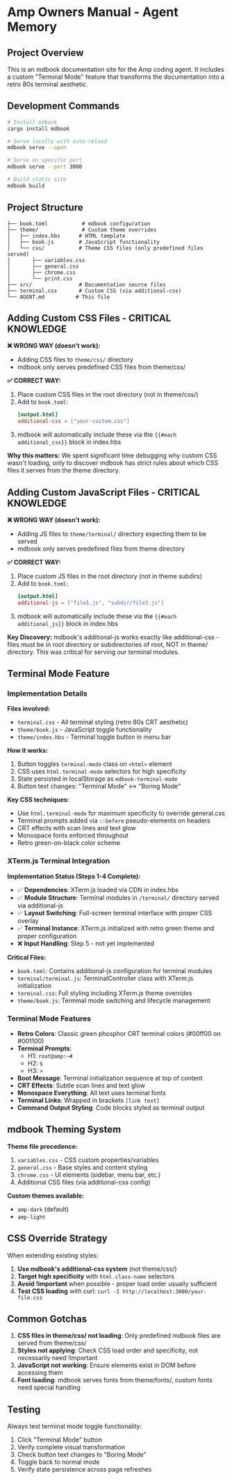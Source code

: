 # Amp Owners Manual - Agent Memory

## Project Overview

This is an mdbook documentation site for the Amp coding agent. It includes a custom "Terminal Mode" feature that transforms the documentation into a retro 80s terminal aesthetic.

## Development Commands

```bash
# Install mdbook
cargo install mdbook

# Serve locally with auto-reload
mdbook serve --open

# Serve on specific port
mdbook serve --port 3000

# Build static site
mdbook build
```

## Project Structure

```
├── book.toml           # mdbook configuration
├── theme/              # Custom theme overrides
│   ├── index.hbs      # HTML template
│   ├── book.js        # JavaScript functionality
│   └── css/           # Theme CSS files (only predefined files served)
│       ├── variables.css
│       ├── general.css
│       ├── chrome.css
│       └── print.css
├── src/               # Documentation source files
├── terminal.css       # Custom CSS (via additional-css)
└── AGENT.md          # This file
```

## Adding Custom CSS Files - CRITICAL KNOWLEDGE

**❌ WRONG WAY (doesn't work):**

- Adding CSS files to `theme/css/` directory
- mdbook only serves predefined CSS files from theme/css/

**✅ CORRECT WAY:**

1. Place custom CSS files in the root directory (not in theme/css/)
2. Add to `book.toml`:
   ```toml
   [output.html]
   additional-css = ["your-custom.css"]
   ```
3. mdbook will automatically include these via the `{{#each additional_css}}` block in index.hbs

**Why this matters:** We spent significant time debugging why custom CSS wasn't loading, only to discover mdbook has strict rules about which CSS files it serves from the theme directory.

## Adding Custom JavaScript Files - CRITICAL KNOWLEDGE

**❌ WRONG WAY (doesn't work):**

- Adding JS files to `theme/terminal/` directory expecting them to be served
- mdbook only serves predefined files from theme directory

**✅ CORRECT WAY:**

1. Place custom JS files in the root directory (not in theme subdirs)
2. Add to `book.toml`:
   ```toml
   [output.html]
   additional-js = ["file1.js", "subdir/file2.js"]
   ```
3. mdbook will automatically include these via the `{{#each additional_js}}` block in index.hbs

**Key Discovery:** mdbook's additional-js works exactly like additional-css - files must be in root directory or subdirectories of root, NOT in theme/ directory. This was critical for serving our terminal modules.

## Terminal Mode Feature

### Implementation Details

**Files involved:**

- `terminal.css` - All terminal styling (retro 80s CRT aesthetic)
- `theme/book.js` - JavaScript toggle functionality
- `theme/index.hbs` - Terminal toggle button in menu bar

**How it works:**

1. Button toggles `terminal-mode` class on `<html>` element
2. CSS uses `html.terminal-mode` selectors for high specificity
3. State persisted in localStorage as `mdbook-terminal-mode`
4. Button text changes: "Terminal Mode" ↔ "Boring Mode"

**Key CSS techniques:**

- Use `html.terminal-mode` for maximum specificity to override general.css
- Terminal prompts added via `::before` pseudo-elements on headers
- CRT effects with scan lines and text glow
- Monospace fonts enforced throughout
- Retro green-on-black color scheme

### XTerm.js Terminal Integration

**Implementation Status (Steps 1-4 Complete):**

- ✅ **Dependencies**: XTerm.js loaded via CDN in index.hbs
- ✅ **Module Structure**: Terminal modules in `/terminal/` directory served via additional-js
- ✅ **Layout Switching**: Full-screen terminal interface with proper CSS overlay
- ✅ **Terminal Instance**: XTerm.js initialized with retro green theme and proper configuration
- ❌ **Input Handling**: Step 5 - not yet implemented

**Critical Files:**
- `book.toml`: Contains additional-js configuration for terminal modules
- `terminal/terminal.js`: TerminalController class with XTerm.js initialization
- `terminal.css`: Full styling including XTerm.js theme overrides
- `theme/book.js`: Terminal mode switching and lifecycle management

### Terminal Mode Features

- **Retro Colors**: Classic green phosphor CRT terminal colors (#00ff00 on #001100)
- **Terminal Prompts**:
  - H1: `root@amp:~# `
  - H2: `$ `
  - H3: `> `
- **Boot Message**: Terminal initialization sequence at top of content
- **CRT Effects**: Subtle scan lines and text glow
- **Monospace Everything**: All text uses terminal fonts
- **Terminal Links**: Wrapped in brackets `[link text]`
- **Command Output Styling**: Code blocks styled as terminal output

## mdbook Theming System

**Theme file precedence:**

1. `variables.css` - CSS custom properties/variables
2. `general.css` - Base styles and content styling
3. `chrome.css` - UI elements (sidebar, menu bar, etc.)
4. Additional CSS files (via additional-css config)

**Custom themes available:**

- `amp-dark` (default)
- `amp-light`

## CSS Override Strategy

When extending existing styles:

1. **Use mdbook's additional-css system** (not theme/css/)
2. **Target high specificity** with `html.class-name` selectors
3. **Avoid !important** when possible - proper load order usually sufficient
4. **Test CSS loading** with curl: `curl -I http://localhost:3000/your-file.css`

## Common Gotchas

1. **CSS files in theme/css/ not loading**: Only predefined mdbook files are served from theme/css/
2. **Styles not applying**: Check CSS load order and specificity, not necessarily need !important
3. **JavaScript not working**: Ensure elements exist in DOM before accessing them
4. **Font loading**: mdbook serves fonts from theme/fonts/, custom fonts need special handling

## Testing

Always test terminal mode toggle functionality:

1. Click "Terminal Mode" button
2. Verify complete visual transformation
3. Check button text changes to "Boring Mode"
4. Toggle back to normal mode
5. Verify state persistence across page refreshes
